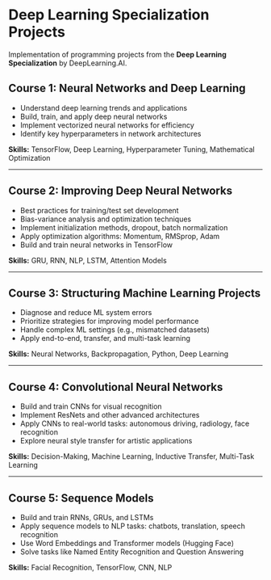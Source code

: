 # Deep Learning Specialization Projects

Implementation of programming projects from the **Deep Learning Specialization** by DeepLearning.AI.

## Course 1: Neural Networks and Deep Learning
- Understand deep learning trends and applications  
- Build, train, and apply deep neural networks  
- Implement vectorized neural networks for efficiency  
- Identify key hyperparameters in network architectures  

**Skills:** TensorFlow, Deep Learning, Hyperparameter Tuning, Mathematical Optimization  

---

## Course 2: Improving Deep Neural Networks 
- Best practices for training/test set development  
- Bias-variance analysis and optimization techniques  
- Implement initialization methods, dropout, batch normalization  
- Apply optimization algorithms: Momentum, RMSprop, Adam  
- Build and train neural networks in TensorFlow  

**Skills:** GRU, RNN, NLP, LSTM, Attention Models  

---

## Course 3: Structuring Machine Learning Projects
- Diagnose and reduce ML system errors  
- Prioritize strategies for improving model performance  
- Handle complex ML settings (e.g., mismatched datasets)  
- Apply end-to-end, transfer, and multi-task learning  

**Skills:** Neural Networks, Backpropagation, Python, Deep Learning  

---

## Course 4: Convolutional Neural Networks 
- Build and train CNNs for visual recognition  
- Implement ResNets and other advanced architectures  
- Apply CNNs to real-world tasks: autonomous driving, radiology, face recognition  
- Explore neural style transfer for artistic applications  

**Skills:** Decision-Making, Machine Learning, Inductive Transfer, Multi-Task Learning  

---

## Course 5: Sequence Models 
- Build and train RNNs, GRUs, and LSTMs  
- Apply sequence models to NLP tasks: chatbots, translation, speech recognition  
- Use Word Embeddings and Transformer models (Hugging Face)  
- Solve tasks like Named Entity Recognition and Question Answering  

**Skills:** Facial Recognition, TensorFlow, CNN, NLP  
